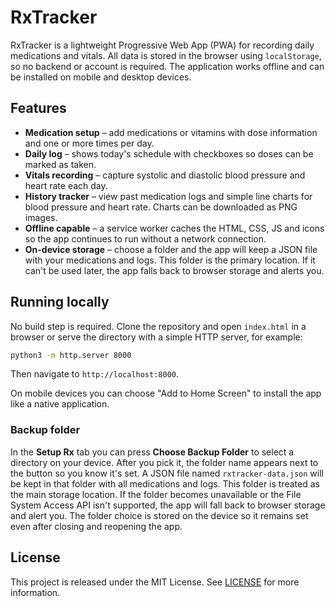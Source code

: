 # RxTracker

RxTracker is a lightweight Progressive Web App (PWA) for recording daily medications and vitals.
All data is stored in the browser using `localStorage`, so no backend or account
is required.  The application works offline and can be installed on mobile and
desktop devices.

## Features

- **Medication setup** – add medications or vitamins with dose information and
  one or more times per day.
- **Daily log** – shows today's schedule with checkboxes so doses can be marked
  as taken.
- **Vitals recording** – capture systolic and diastolic blood pressure and heart
  rate each day.
- **History tracker** – view past medication logs and simple line charts for
  blood pressure and heart rate.  Charts can be downloaded as PNG images.
- **Offline capable** – a service worker caches the HTML, CSS, JS and icons so
  the app continues to run without a network connection.
- **On-device storage** – choose a folder and the app will keep a JSON file with
  your medications and logs. This folder is the primary location. If it can't be
  used later, the app falls back to browser storage and alerts you.

## Running locally

No build step is required.  Clone the repository and open `index.html` in a
browser or serve the directory with a simple HTTP server, for example:

```bash
python3 -m http.server 8000
```

Then navigate to `http://localhost:8000`.

On mobile devices you can choose "Add to Home Screen" to install the app like a
native application.

### Backup folder

In the **Setup Rx** tab you can press **Choose Backup Folder** to select a directory on your device. After you pick it, the folder name appears next to the button so you know it's set. A JSON file named `rxtracker-data.json` will be kept in that folder with all medications and logs. This folder is treated as the main storage location. If the folder becomes unavailable or the File System Access API isn't supported, the app will fall back to browser storage and alert you. The folder choice is stored on the device so it remains set even after closing and reopening the app.

## License

This project is released under the MIT License.  See [LICENSE](LICENSE) for
more information.
